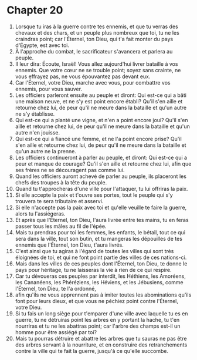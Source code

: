# Chapter 20

1. Lorsque tu iras à la guerre contre tes ennemis, et que tu verras des chevaux et des chars, et un peuple plus nombreux que toi, tu ne les craindras point; car l'Éternel, ton Dieu, qui t'a fait monter du pays d'Égypte, est avec toi.
2. À l'approche du combat, le sacrificateur s'avancera et parlera au peuple.
3. Il leur dira: Écoute, Israël! Vous allez aujourd'hui livrer bataille à vos ennemis. Que votre cœur ne se trouble point; soyez sans crainte, ne vous effrayez pas, ne vous épouvantez pas devant eux.
4. Car l'Éternel, votre Dieu, marche avec vous, pour combattre vos ennemis, pour vous sauver.
5. Les officiers parleront ensuite au peuple et diront: Qui est-ce qui a bâti une maison neuve, et ne s'y est point encore établi? Qu'il s'en aille et retourne chez lui, de peur qu'il ne meure dans la bataille et qu'un autre ne s'y établisse.
6. Qui est-ce qui a planté une vigne, et n'en a point encore joui? Qu'il s'en aille et retourne chez lui, de peur qu'il ne meure dans la bataille et qu'un autre n'en jouisse.
7. Qui est-ce qui a fiancé une femme, et ne l'a point encore prise? Qu'il s'en aille et retourne chez lui, de peur qu'il ne meure dans la bataille et qu'un autre ne la prenne.
8. Les officiers continueront à parler au peuple, et diront: Qui est-ce qui a peur et manque de courage? Qu'il s'en aille et retourne chez lui, afin que ses frères ne se découragent pas comme lui.
9. Quand les officiers auront achevé de parler au peuple, ils placeront les chefs des troupes à la tête du peuple.
10. Quand tu t'approcheras d'une ville pour l'attaquer, tu lui offriras la paix.
11. Si elle accepte la paix et t'ouvre ses portes, tout le peuple qui s'y trouvera te sera tributaire et asservi.
12. Si elle n'accepte pas la paix avec toi et qu'elle veuille te faire la guerre, alors tu l'assiégeras.
13. Et après que l'Éternel, ton Dieu, l'aura livrée entre tes mains, tu en feras passer tous les mâles au fil de l'épée.
14. Mais tu prendras pour toi les femmes, les enfants, le bétail, tout ce qui sera dans la ville, tout son butin, et tu mangeras les dépouilles de tes ennemis que l'Éternel, ton Dieu, t'aura livrés.
15. C'est ainsi que tu agiras à l'égard de toutes les villes qui sont très éloignées de toi, et qui ne font point partie des villes de ces nations-ci.
16. Mais dans les villes de ces peuples dont l'Éternel, ton Dieu, te donne le pays pour héritage, tu ne laisseras la vie à rien de ce qui respire.
17. Car tu dévoueras ces peuples par interdit, les Héthiens, les Amoréens, les Cananéens, les Phéréziens, les Héviens, et les Jébusiens, comme l'Éternel, ton Dieu, te l'a ordonné,
18. afin qu'ils ne vous apprennent pas à imiter toutes les abominations qu'ils font pour leurs dieux, et que vous ne péchiez point contre l'Éternel, votre Dieu.
19. Si tu fais un long siège pour t'emparer d'une ville avec laquelle tu es en guerre, tu ne détruiras point les arbres en y portant la hache, tu t'en nourriras et tu ne les abattras point; car l'arbre des champs est-il un homme pour être assiégé par toi?
20. Mais tu pourras détruire et abattre les arbres que tu sauras ne pas être des arbres servant à la nourriture, et en construire des retranchements contre la ville qui te fait la guerre, jusqu'à ce qu'elle succombe.

